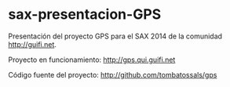 sax-presentacion-GPS
====================

Presentación del proyecto GPS para el SAX 2014 de la comunidad http://guifi.net.

Proyecto en funcionamiento:
http://gps.qui.guifi.net

Código fuente del proyecto:
http://github.com/tombatossals/gps
